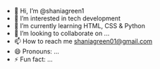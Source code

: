 - 👋 Hi, I’m @shaniagreen1
- 👀 I’m interested in tech development
- 🌱 I’m currently learning HTML, CSS & Python
- 💞️ I’m looking to collaborate on ...
- 📫 How to reach me shaniagreen01@gmail.com
- 😄 Pronouns: ...
- ⚡ Fun fact: ...

<!---
shaniagreen1/shaniagreen1 is a ✨ special ✨ repository because its `README.md` (this file) appears on your GitHub profile.
You can click the Preview link to take a look at your changes.
--->
